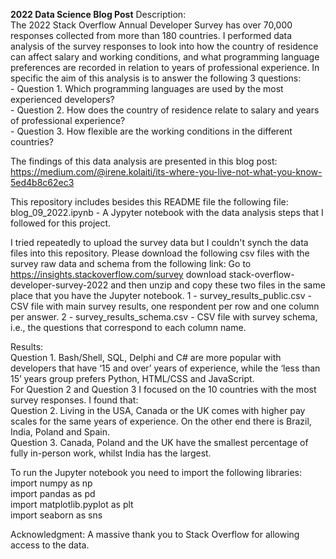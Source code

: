 **2022 Data Science Blog Post**
Description:  
The 2022 Stack Overflow Annual Developer Survey has over 70,000 responses collected from more than 180 countries. I performed data analysis of the survey responses to look into how the country of residence can affect salary and working conditions, and what programming language preferences are recorded in relation to years of professional experience. In specific the aim of this analysis is to answer the following 3 questions:  
    - Question 1. Which programming languages are used by the most experienced developers?  
    - Question 2. How does the country of residence relate to salary and years of professional experience?  
    - Question 3. How flexible are the working conditions in the different countries?   
    
The findings of this data analysis are presented in this blog post:  
https://medium.com/@irene.kolaiti/its-where-you-live-not-what-you-know-5ed4b8c62ec3
  
This repository includes besides this README file the following file:  
blog_09_2022.ipynb - A Jypyter notebook with the data analysis steps that I followed for this project.  
  
I tried repeatedly to upload the survey data but I couldn't synch the data files into this repository. 
Please download the following csv files with the survey raw data and schema from the following link: Go to https://insights.stackoverflow.com/survey download stack-overflow-developer-survey-2022 and then unzip and copy these two files in the same place that you have the Jupyter notebook. 
1 - survey_results_public.csv - CSV file with main survey results, one respondent per row and one column per answer. 
2 - survey_results_schema.csv - CSV file with survey schema, i.e., the questions that correspond to each column name. 

Results:   
Question 1. Bash/Shell, SQL, Delphi and C# are more popular with developers that have ‘15 and over’ years of experience, while the ‘less than 15’ years group prefers Python, HTML/CSS and JavaScript.    
For Question 2 and Question 3 I focused on the 10 countries with the most survey responses. I found that:   
Question 2. Living in the USA, Canada or the UK comes with higher pay scales for the same years of experience. On the other end there is Brazil, India, Poland and Spain.   
Question 3. Canada, Poland and the UK have the smallest percentage of fully in-person work, whilst India has the largest.  
    
To run the Jupyter notebook you need to import the following libraries: 
import numpy as np   
import pandas as pd   
import matplotlib.pyplot as plt   
import seaborn as sns   
    
Acknowledgment: A massive thank you to Stack Overflow for allowing access to the data.
